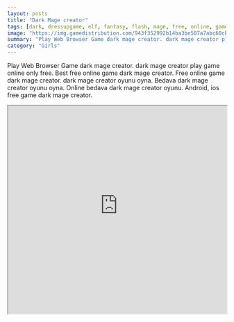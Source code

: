 ```yaml
---
layout: posts
title: "Dark Mage creator"
tags: [dark, dressupgame, elf, fantasy, flash, mage, free, online, games, oyna, game, free, games, play, play, games]
image: "https://img.gamedistribution.com/943f352992b14ba3be507a7abc60cb71.jpg"
summary: "Play Web Browser Game dark mage creator. dark mage creator play game online only free. Best free online game dark mage creator. Free online game dark mage creator. dark mage creator oyunu oyna. Bedava dark mage creator oyunu oyna. Online bedava dark mage creator oyunu. Android, ios free game dark mage creator."
category: "Girls"
---
```


Play Web Browser Game dark mage creator. dark mage creator play game online only free. Best free online game dark mage creator. Free online game dark mage creator. dark mage creator oyunu oyna. Bedava dark mage creator oyunu oyna. Online bedava dark mage creator oyunu. Android, ios free game dark mage creator.

<iframe width="100%" height="480px;" src="https://flash.gamedistribution.com?game=943f352992b14ba3be507a7abc60cb71"></iframe>